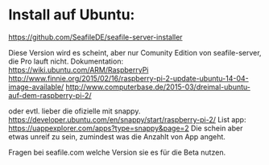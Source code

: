 
# Install auf Ubuntu:
https://github.com/SeafileDE/seafile-server-installer

Diese Version wird es scheint, aber nur Comunity Edition von seafile-server, die Pro lauft nicht.
Dokumentation: https://wiki.ubuntu.com/ARM/RaspberryPi
  http://www.finnie.org/2015/02/16/raspberry-pi-2-update-ubuntu-14-04-image-available/
  http://www.computerbase.de/2015-03/dreimal-ubuntu-auf-dem-raspberry-pi-2/


oder evtl. lieber die ofizielle mit snappy. 
  https://developer.ubuntu.com/en/snappy/start/raspberry-pi-2/
  List app: https://uappexplorer.com/apps?type=snappy&page=2
  Die schein aber etwas unreif zu sein, zumindest was die Anzahlt von App angeht. 


Fragen bei seafile.com welche Version sie es für die Beta nutzen.

